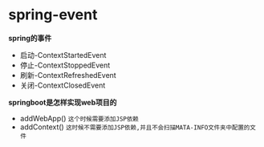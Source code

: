 # spring-event

**spring的事件**

- 启动-ContextStartedEvent
- 停止-ContextStoppedEvent
- 刷新-ContextRefreshedEvent
- 关闭-ContextClosedEvent

**springboot是怎样实现web项目的**

- addWebApp() `这个时候需要添加JSP依赖`
- addContext() `这时候不需要添加JSP依赖,并且不会扫描MATA-INFO文件夹中配置的文件`